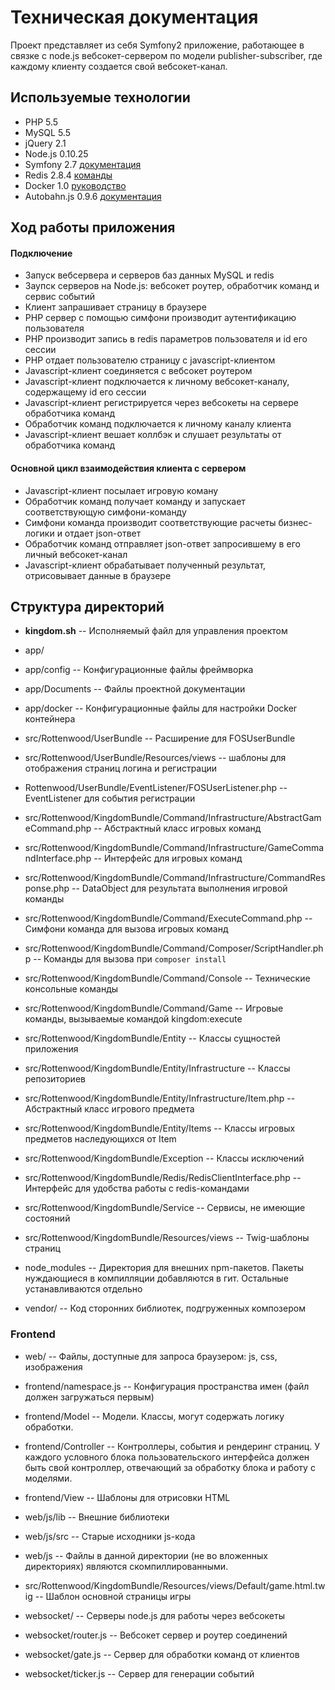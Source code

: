 Техническая документация
========================

Проект представляет из себя Symfony2 приложение, работающее в связке с node.js вебсокет-сервером по модели publisher-subscriber, где каждому клиенту создается свой вебсокет-канал.

## Используемые технологии
* PHP 5.5
* MySQL 5.5
* jQuery 2.1
* Node.js 0.10.25
* Symfony 2.7 [документация](https://symfony.com/doc/current/index.html)
* Redis 2.8.4 [команды](http://redis.io/commands)
* Docker 1.0 [руководство](http://docs.docker.com/linux/started/)
* Autobahn.js 0.9.6 [документация](http://autobahn.ws/js/)

## Ход работы приложения

#### Подключение
* Запуск вебсервера и серверов баз данных MySQL и redis
* Заупск серверов на Node.js: вебсокет роутер, обработчик команд и сервис событий
* Клиент запрашивает страницу в браузере
* PHP сервер с помощью симфони производит аутентификацию пользователя
* PHP производит запись в redis параметров пользователя и id его сессии
* PHP отдает пользователю страницу с javascript-клиентом
* Javascript-клиент соединяется с вебсокет роутером
* Javascript-клиент подключается к личному вебсокет-каналу, содержащему id его сессии
* Javascript-клиент регистрируется через вебсокеты на сервере обработчика команд
* Обработчик команд подключается к личному каналу клиента
* Javascript-клиент вешает коллбэк и слушает результаты от обработчика команд

#### Основной цикл взаимодействия клиента с сервером
* Javascript-клиент посылает игровую коману
* Обработчик команд получает команду и запускает соответствующую симфони-команду
* Симфони команда производит соответствующие расчеты бизнес-логики и отдает json-ответ
* Обработчик команд отправляет json-ответ запросившему в его личный вебсокет-канал
* Javascript-клиент обрабатывает полученный результат, отрисовывает данные в браузере


## Структура директорий
* **kingdom.sh** -- Исполняемый файл для управления проектом

* app/
* app/config -- Конфигурационные файлы фреймворка
* app/Documents -- Файлы проектной документации
* app/docker -- Конфигурационные файлы для настройки Docker контейнера

* src/Rottenwood/UserBundle -- Расширение для FOSUserBundle
* src/Rottenwood/UserBundle/Resources/views -- шаблоны для отображения страниц логина и регистрации
* Rottenwood/UserBundle/EventListener/FOSUserListener.php -- EventListener для события регистрации

* src/Rottenwood/KingdomBundle/Command/Infrastructure/AbstractGameCommand.php -- Абстрактный класс игровых команд
* src/Rottenwood/KingdomBundle/Command/Infrastructure/GameCommandInterface.php -- Интерфейс для игровых команд
* src/Rottenwood/KingdomBundle/Command/Infrastructure/CommandResponse.php -- DataObject для результата выполнения игровой команды
* src/Rottenwood/KingdomBundle/Command/ExecuteCommand.php -- Симфони команда для вызова игровых команд
* src/Rottenwood/KingdomBundle/Command/Composer/ScriptHandler.php -- Команды для вызова при `composer install`
* src/Rottenwood/KingdomBundle/Command/Console -- Технические консольные команды
* src/Rottenwood/KingdomBundle/Command/Game -- Игровые команды, вызываемые командой kingdom:execute

* src/Rottenwood/KingdomBundle/Entity -- Классы сущностей приложения
* src/Rottenwood/KingdomBundle/Entity/Infrastructure -- Классы репозиториев
* src/Rottenwood/KingdomBundle/Entity/Infrastructure/Item.php -- Абстрактный класс игрового предмета
* src/Rottenwood/KingdomBundle/Entity/Items -- Классы игровых предметов наследующихся от Item

* src/Rottenwood/KingdomBundle/Exception -- Классы исключений
* src/Rottenwood/KingdomBundle/Redis/RedisClientInterface.php -- Интерфейс для удобства работы с redis-командами

* src/Rottenwood/KingdomBundle/Service -- Сервисы, не имеющие состояний
* src/Rottenwood/KingdomBundle/Resources/views -- Twig-шаблоны страниц

* node_modules -- Директория для внешних npm-пакетов. Пакеты нуждающиеся в компилляции добавляются в гит. Остальные устанавливаются отдельно

* vendor/ -- Код сторонних библиотек, подгруженных композером

### Frontend

* web/ -- Файлы, доступные для запроса браузером: js, css, изображения 

* frontend/namespace.js -- Конфигурация пространства имен (файл должен загружаться первым)
* frontend/Model -- Модели. Классы, могут содержать логику обработки.
* frontend/Controller -- Контроллеры, события и рендеринг страниц. У каждого условного блока пользовательского интерфейса должен быть свой контроллер, отвечающий за обработку блока и работу с моделями.
* frontend/View -- Шаблоны для отрисовки HTML
* web/js/lib -- Внешние библиотеки
* web/js/src -- Старые исходники js-кода
* web/js -- Файлы в данной директории (не во вложенных директориях) являются скомпиллированными.

* src/Rottenwood/KingdomBundle/Resources/views/Default/game.html.twig -- Шаблон основной страницы игры

* websocket/ -- Серверы node.js для работы через вебсокеты
* websocket/router.js -- Вебсокет сервер и роутер соединений
* websocket/gate.js -- Сервер для обработки команд от клиентов
* websocket/ticker.js -- Сервер для генерации событий
